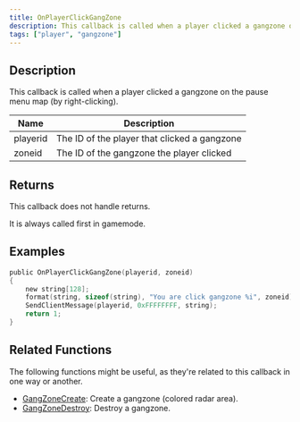 ```yaml
---
title: OnPlayerClickGangZone
description: This callback is called when a player clicked a gangzone on the pause menu map (by right-clicking).
tags: ["player", "gangzone"]
---
```


<VersionWarn name='callback' version='omp v1.1.0.2612' />

## Description

This callback is called when a player clicked a gangzone on the pause menu map (by right-clicking).

| Name     | Description                                                                   |
| -------- | ----------------------------------------------------------------------------- |
| playerid | The ID of the player that clicked a gangzone                                  |
| zoneid   | The ID of the gangzone the player clicked                                     |

## Returns

This callback does not handle returns.

It is always called first in gamemode.

## Examples

```c
public OnPlayerClickGangZone(playerid, zoneid)
{
    new string[128];
    format(string, sizeof(string), "You are click gangzone %i", zoneid);
    SendClientMessage(playerid, 0xFFFFFFFF, string);
    return 1;
}
```

## Related Functions

The following functions might be useful, as they're related to this callback in one way or another. 

- [GangZoneCreate](../functions/GangZoneCreate): Create a gangzone (colored radar area).
- [GangZoneDestroy](../functions/GangZoneDestroy): Destroy a gangzone.